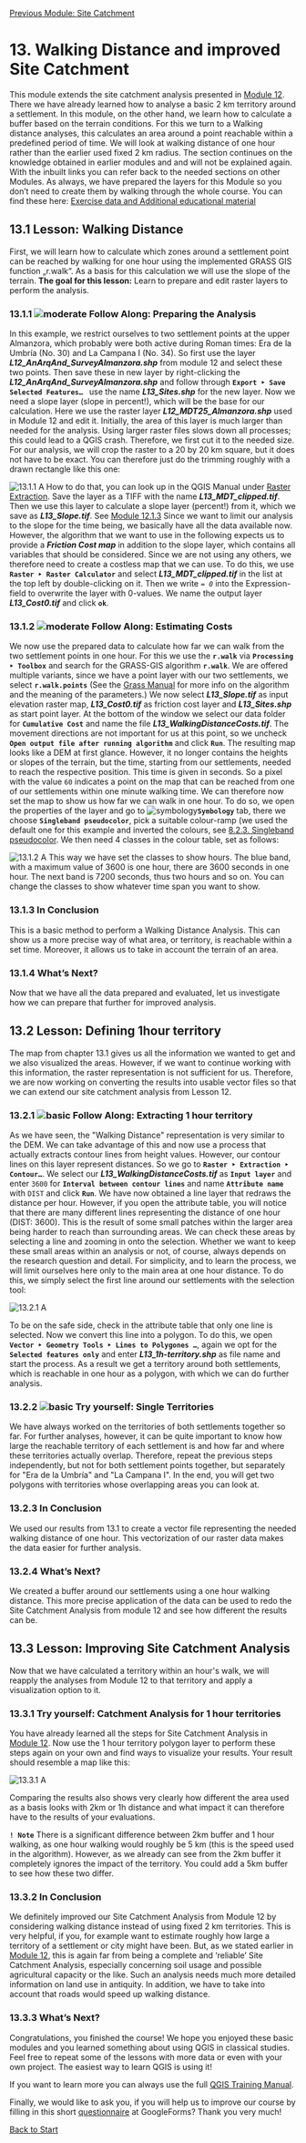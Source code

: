 [Previous Module: Site Catchment](https://github.com/Toletum-Network/QGIS_Classical_Studies/blob/master/Training_Manual/12.%20Module:_Site_Catchment.md#12-site-catchment)
# 13. Walking Distance and improved Site Catchment
This module extends the site catchment analysis presented in [Module 12](https://github.com/Toletum-Network/QGIS_Classical_Studies/blob/master/Training_Manual/12.%20Module:_Site_Catchment.md#12-site-catchment). There we have already learned how to analyse a basic 2 km territory around a settlement. In this module, on the other hand, we learn how to calculate a buffer based on the terrain conditions. For this we turn to a Walking distance analyses, this calculates an area around a point reachable within a predefined period of time. We will look at walking distance of one hour rather than the earlier used fixed 2 km radius. 
The section continues on the knowledge obtained in earlier modules and and will not be explained again. With the inbuilt links you can refer back to the needed sections on other Modules. As always, we have prepared the layers for this Module so you don’t need to create them by walking through the whole course. You can find these here: [Exercise data and Additional educational material]( https://drive.google.com/drive/folders/1vrD5bOE0l3ls2YFKXVWVHiWYQ1nRw6Mn?ths=true)
## 13.1 Lesson: Walking Distance
First, we will learn how to calculate which zones around a settlement point can be reached by walking for one hour using the implemented GRASS GIS function „r.walk“. As a basis for this calculation we will use the slope of the terrain.
**The goal for this lesson:** Learn to prepare and edit raster layers to perform the analysis.

### 13.1.1 ![moderate](https://github.com/Toletum-Network/AutumnSchool_2020/blob/master/Icons/moderate.png) Follow Along: Preparing the Analysis
In this example, we restrict ourselves to two settlement points at the upper Almanzora, which probably were both active during Roman times: Era de la Umbría (No. 30) and La Campana I (No. 34). So first use the layer _**L12_AnArqAnd_SurveyAlmanzora.shp**_ from module 12 and select these two points. Then save these in new layer by right-clicking the _**L12_AnArqAnd_SurveyAlmanzora.shp**_ and follow through **``Export ‣ Save Selected Features… ``** use the name _**L13_Sites.shp**_ for the new layer.
Now we need a slope layer (slope in percent!), which will be the base for our calculation. Here we use the raster layer _**L12_MDT25_Almanzora.shp**_ used in Module 12 and edit it. Initially, the area of this layer is much larger than needed for the analysis. Using larger raster files slows down all processes; this could lead to a QGIS crash. Therefore, we first cut it to the needed size. For our analysis, we will crop the raster to a 20 by 20 km square, but it does not have to be exact. You can therefore just do the trimming roughly with a drawn rectangle like this one:
 
![13.1.1 A](https://github.com/Toletum-Network/AutumnSchool_2020/blob/master/Screenshots/13.1.1%20A%20Clipped%20Area.png)
How to do that, you can look up in the QGIS Manual under [Raster Extraction](https://docs.qgis.org/3.28/de/docs/user_manual/processing_algs/gdal/rasterextraction.html). Save the layer as a TIFF with the name _**L13_MDT_clipped.tif**_. 
Then we use this layer to calculate a slope layer (percent!) from it, which we save as _**L13_Slope.tif**_. See [Module 12.1.3](https://github.com/Toletum-Network/QGIS_Classical_Studies/blob/master/Training_Manual/12.%20Module:_Site_Catchment.md#1213--follow-along-calculating-the-slope)
Since we want to limit our analysis to the slope for the time being, we basically have all the data available now. However, the algorithm that we want to use in the following expects us to provide a _**Friction Cost map**_ in addition to the slope layer, which contains all variables that should be considered. Since we are not using any others, we therefore need to create a costless map that we can use.
To do this, we use **``Raster ‣ Raster Calculator``** and select _**L13_MDT_clipped.tif**_ in the list at the top left by double-clicking on it. Then we write _`= 0`_ into the Expression-field to overwrite the layer with 0-values. We name the output layer _**L13_Cost0.tif**_  and click **``ok``**.

### 13.1.2 ![moderate](https://github.com/Toletum-Network/AutumnSchool_2020/blob/master/Icons/moderate.png) Follow Along: Estimating Costs
We now use the prepared data to calculate how far we can walk from the two settlement points in one hour. For this we use the **``r.walk``** via **``Processing  ‣ Toolbox``** and search for the GRASS-GIS algorithm **``r.walk``**. We are offered multiple variants, since we have a point layer with our two settlements, we select **``r.walk.points``** (See the [Grass Manual]( https://grass.osgeo.org/grass82/manuals/r.walk.html) for more info on the algorithm and the meaning of the parameters.)
We now select _**L13_Slope.tif**_ as input elevation raster map, _**L13_Cost0.tif**_ as friction cost layer and _**L13_Sites.shp**_ as start point layer. At the bottom of the window we select our data folder for **``Cumulative Cost``** and name the file _**L13_WalkingDistanceCosts.tif**_. The movement directions are not important for us at this point, so we uncheck **``Open output file after running algorithm``** and click **``Run``**.
The resulting map looks like a DEM at first glance. However, it no longer contains the heights or slopes of the terrain, but the time, starting from our settlements, needed to reach the respective position. This time is given in seconds. So a pixel with the value ``60`` indicates a point on the map that can be reached from one of our settlements within one minute walking time. 
We can therefore now set the map to show us how far we can walk in one hour. To do so, we open the properties of the layer and go to ![symbology](https://github.com/Toletum-Network/AutumnSchool_2020/blob/master/Icons/symbology.png)**`Symbology`** tab, there we choose **``Singleband pseudocolor``**, pick a suitable colour-ramp (we used the default one for this example and inverted the colours, see [8.2.3. Singleband pseudocolor]( https://github.com/Toletum-Network/QGIS_Classical_Studies/blob/master/Training_Manual/8.%20Module:%20Rasters.md#823--follow-along-singleband-pseudocolor). We then need 4 classes in the colour table, set as follows:
  
![13.1.2 A](https://github.com/Toletum-Network/AutumnSchool_2020/blob/master/Screenshots/13.1.2%20A%20Symbology.png)
This way we have set the classes to show hours. The blue band, with a maximum value of 3600 is one hour, there are 3600 seconds in one hour. The next band is 7200 seconds, thus two hours and so on. You can change the classes to show whatever time span you want to show. 

### 13.1.3 In Conclusion
This is a basic method to perform a Walking Distance Analysis. This can show us a more precise way of what area, or territory, is reachable within a set time. Moreover, it allows us to take in account the terrain of an area.

### 13.1.4 What’s Next?
Now that we have all the data prepared and evaluated, let us investigate how we can prepare that further for improved analysis.

## 13.2 Lesson: Defining 1hour territory
The map from chapter 13.1 gives us all the information we wanted to get and we also visualized the areas. However, if we want to continue working with this information, the raster representation is not sufficient for us. Therefore, we are now working on converting the results into usable vector files so that we can extend our site catchment analysis from Lesson 12.

### 13.2.1 ![basic](https://github.com/Toletum-Network/AutumnSchool_2020/blob/master/Icons/basic.png) Follow Along: Extracting 1 hour territory
As we have seen, the "Walking Distance" representation is very similar to the DEM. We can take advantage of this and now use a process that actually extracts contour lines from height values. However, our contour lines on this layer represent distances.
So we go to **``Raster ‣ Extraction ‣ Contour…``**. We select our _**L13_WalkingDistanceCosts.tif**_ as **``Input layer``** and enter ``3600`` for **``Interval between contour lines``** and name **``Attribute name``** with ``DIST`` and click **``Run``**.
We have now obtained a line layer that redraws the distance per hour. However, if you open the attribute table, you will notice that there are many different lines representing the distance of one hour (DIST: 3600). This is the result of some small patches within the larger area being harder to reach than surrounding areas. We can check these areas by selecting a line and zooming in onto the selection. 
Whether we want to keep these small areas within an analysis or not, of course, always depends on the research question and detail. For simplicity, and to learn the process, we will limit ourselves here only to the main area at one hour distance.
To do this, we simply select the first line around our settlements with the selection tool:
 
![13.2.1 A](https://github.com/Toletum-Network/AutumnSchool_2020/blob/master/Screenshots/13.2.1%20A%20Distances.png)

To be on the safe side, check in the attribute table that only one line is selected. Now we convert this line into a polygon. To do this, we open **``Vector ‣ Geometry Tools ‣ Lines to Polygones …``**, again we opt for the **``Selected features only``** and enter _**L13_1h-territory.shp**_ as file name and start the process.
As a result we get a territory around both settlements, which is reachable in one hour as a polygon, with which we can do further analysis.

### 13.2.2 ![basic](https://github.com/Toletum-Network/AutumnSchool_2020/blob/master/Icons/basic.png) Try yourself: Single Territories
We have always worked on the territories of both settlements together so far. For further analyses, however, it can be quite important to know how large the reachable territory of each settlement is and how far and where these territories actually overlap.
Therefore, repeat the previous steps independently, but not for both settlement points together, but separately for "Era de la Umbría" and "La Campana I". In the end, you will get two polygons with territories whose overlapping areas you can look at.

### 13.2.3 In Conclusion
We used our results from 13.1 to create a vector file representing the needed walking distance of one hour. This vectorization of our raster data makes the data easier for further analysis.

### 13.2.4 What’s Next?
We created a buffer around our settlements using a one hour walking distance. This more precise application of the data can be used to redo the Site Catchment Analysis from module 12 and see how different the results can be.

## 13.3 Lesson: Improving Site Catchment Analysis
Now that we have calculated a territory within an hour's walk, we will reapply the analyses from Module 12 to that territory and apply a visualization option to it.

### 13.3.1 Try yourself: Catchment Analysis for 1 hour territories
You have already learned all the steps for Site Catchment Analysis in [Module 12](https://github.com/Toletum-Network/QGIS_Classical_Studies/blob/master/Training_Manual/12.%20Module:_Site_Catchment.md#12-site-catchment). Now use the 1 hour territory polygon layer to perform these steps again on your own and find ways to visualize your results. Your result should resemble a map like this:
 
![13.3.1 A](https://github.com/Toletum-Network/AutumnSchool_2020/blob/master/Screenshots/13.3.1%20A%20ResultExample.png)

Comparing the results also shows very clearly how different the area used as a basis looks with 2km or 1h distance and what impact it can therefore have to the results of your evaluations.

**``! Note``**
There is a significant difference between 2km buffer and 1 hour walking, as one hour walking would roughly be 5 km (this is the speed used in the algorithm). However, as we already can see from the 2km buffer it completely ignores the impact of the territory. You could add a 5km buffer to see how these two differ.

### 13.3.2 In Conclusion
We definitely improved our Site Catchment Analysis from Module 12 by considering walking distance instead of using fixed 2 km territories. This is very helpful, if you, for example want to estimate roughly how large a territory of a settlement or city might have been.
But, as we stated earlier in [Module 12](https://github.com/Toletum-Network/QGIS_Classical_Studies/blob/master/Training_Manual/12.%20Module:_Site_Catchment.md#12-site-catchment), this is again far from being a complete and ‘reliable’ Site Catchment Analysis, especially concerning soil usage and possible agricultural capacity or the like. Such an analysis needs much more detailed information on land use in antiquity. In addition, we have to take into account that roads would speed up walking distance. 

### 13.3.3 What’s Next?
Congratulations, you finished the course! We hope you enjoyed these basic modules and you learned something about using QGIS in classical studies. Feel free to repeat some of the lessons with more data or even with your own project. The easiest way to learn QGIS is using it!

If you want to learn more you can always use the full [QGIS Training Manual](https://docs.qgis.org/3.10/en/docs/training_manual/index.html).

Finally, we would like to ask you, if you will help us to improve our course by filling in this short [questionnaire](https://docs.google.com/forms/d/13Gc-YIcJa5TDic7WY7R7ye9F2OcgCEx0GfpEey1KnBM/edit?usp=sharing) at GoogleForms? Thank you very much!

[Back to Start](https://github.com/Toletum-Network/AutumnSchool_2020#autumnschool-2020)
